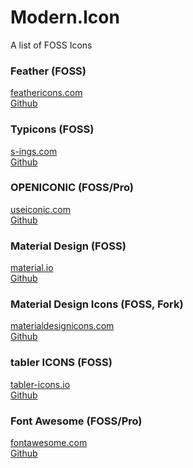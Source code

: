 # Modern.Icon

A list of FOSS Icons

### Feather (FOSS)
<a href="https://feathericons.com">feathericons.com</a><br>
<a href="https://github.com/feathericons/feather">Github</a>

### Typicons (FOSS)
<a href="https://www.s-ings.com/typicons/">s-ings.com</a><br>
<a href="https://github.com/stephenhutchings/typicons.font">Github</a>

### OPENICONIC (FOSS/Pro)
<a href="https://useiconic.com/open">useiconic.com</a><br>
<a href="https://github.com/iconic/open-iconic">Github</a>

### Material Design (FOSS)
<a href="https://material.io/tools/icons/">material.io</a><br>
<a href="https://github.com/google/material-design-icons">Github</a>

### Material Design Icons (FOSS, Fork)
<a href="https://materialdesignicons.com">materialdesignicons.com</a><br>
<a href="https://github.com/Templarian/MaterialDesign">Github</a>

### tabler ICONS (FOSS)

[tabler-icons.io](https://tabler-icons.io)<br>
[Github](https://github.com/tabler/tabler-icons)

### Font Awesome (FOSS/Pro)
<a href="https://fontawesome.com">fontawesome.com</a><br>
<a href="https://github.com/FortAwesome/Font-Awesome/">Github</a>
